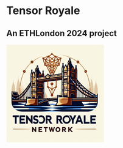 # Tensor Royale 
## An ETHLondon 2024 project
![alt text](https://raw.githubusercontent.com/505-solutions/tensor-royale/main/assets/logo-small.png)
